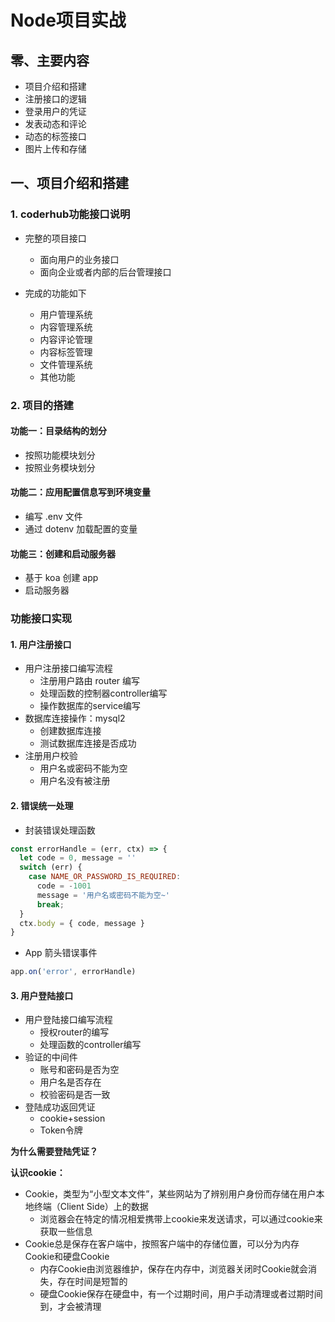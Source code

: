 # Node项目实战

## 零、主要内容

- 项目介绍和搭建
- 注册接口的逻辑
- 登录用户的凭证
- 发表动态和评论
- 动态的标签接口
- 图片上传和存储

## 一、项目介绍和搭建

### 1. coderhub功能接口说明

- 完整的项目接口
  - 面向用户的业务接口
  - 面向企业或者内部的后台管理接口

- 完成的功能如下
  - 用户管理系统
  - 内容管理系统
  - 内容评论管理
  - 内容标签管理
  - 文件管理系统
  - 其他功能

### 2. 项目的搭建

#### 功能一：目录结构的划分

- 按照功能模块划分
- 按照业务模块划分

#### 功能二：应用配置信息写到环境变量

- 编写 .env 文件
- 通过 dotenv 加载配置的变量

#### 功能三：创建和启动服务器

- 基于 koa 创建 app
- 启动服务器

### 功能接口实现

#### 1. 用户注册接口

- 用户注册接口编写流程
  - 注册用户路由 router 编写
  - 处理函数的控制器controller编写
  - 操作数据库的service编写
- 数据库连接操作：mysql2
  - 创建数据库连接
  - 测试数据库连接是否成功
- 注册用户校验
  - 用户名或密码不能为空
  - 用户名没有被注册

#### 2. 错误统一处理

- 封装错误处理函数

```js
const errorHandle = (err, ctx) => {
  let code = 0, message = ''
  switch (err) {
    case NAME_OR_PASSWORD_IS_REQUIRED:
      code = -1001
      message = '用户名或密码不能为空~'
      break;
  }
  ctx.body = { code, message }
}
```

- App 箭头错误事件

```js
app.on('error', errorHandle)
```

#### 3. 用户登陆接口

- 用户登陆接口编写流程
  - 授权router的编写
  - 处理函数的controller编写
- 验证的中间件
  - 账号和密码是否为空
  - 用户名是否存在
  - 校验密码是否一致
- 登陆成功返回凭证
  - cookie+session
  - Token令牌

**为什么需要登陆凭证？**

**认识cookie：**

- Cookie，类型为“小型文本文件”，某些网站为了辨别用户身份而存储在用户本地终端（Client Side）上的数据
  - 浏览器会在特定的情况相爱携带上cookie来发送请求，可以通过cookie来获取一些信息
- Cookie总是保存在客户端中，按照客户端中的存储位置，可以分为内存Cookie和硬盘Cookie
  - 内存Cookie由浏览器维护，保存在内存中，浏览器关闭时Cookie就会消失，存在时间是短暂的
  - 硬盘Cookie保存在硬盘中，有一个过期时间，用户手动清理或者过期时间到，才会被清理
